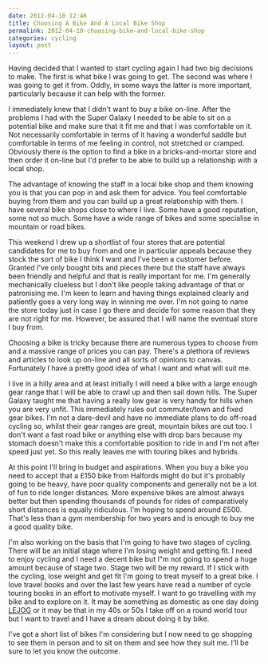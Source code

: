 ```yaml
---
date: 2012-04-10 12:46
title: Choosing A Bike And A Local Bike Shop
permalink: 2012-04-10-choosing-bike-and-local-bike-shop
categories: cycling
layout: post
---
```


Having decided that I wanted to start cycling again I had two big decisions to make. The first is what bike I was going to get. The second was where I was going to get it from. Oddly, in some ways the latter is more important, particularly because it can help with the former.

I immediately knew that I didn't want to buy a bike on-line. After the problems I had with the Super Galaxy I needed to be able to sit on a potential bike and make sure that it fit me and that I was comfortable on it. Not necessarily comfortable in terms of it having a wonderful saddle but comfortable in terms of me feeling in control, not stretched or cramped. Obviously there is the option to find a bike in a bricks-and-mortar store and then order it on-line but I'd prefer to be able to build up a relationship with a local shop.

The advantage of knowing the staff in a local bike shop and them knowing you is that you can pop in and ask them for advice. You feel comfortable buying from them and you can build up a great relationship with them. I have several bike shops close to where I live. Some have a good reputation, some not so much. Some have a wide range of bikes and some specialise in mountain or road bikes.

This weekend I drew up a shortlist of four stores that are potential candidates for me to buy from and one in particular appeals because they stock the sort of bike I think I want and I've been a customer before. Granted I've only bought bits and pieces there but the staff have always been friendly and helpful and that is really important for me. I'm generally mechanically clueless but I don't like people taking advantage of that or patronising me. I'm keen to learn and having things explained clearly and patiently goes a very long way in winning me over. I'm not going to name the store today just in case I go there and decide for some reason that they are not right for me. However, be assured that I will name the eventual store I buy from.

Choosing a bike is tricky because there are numerous types to choose from and a massive range of prices you can pay. There's a plethora of reviews and articles to look up on-line and all sorts of opinions to canvas. Fortunately I have a pretty good idea of what I want and what will suit me.

I live in a hilly area and at least initially I will need a bike with a large enough gear range that I will be able to crawl up and then sail down hills. The Super Galaxy taught me that having a really low gear is very handy for hills when you are very unfit. This immediately rules out commuter/town and fixed gear bikes. I'm not a dare-devil and have no immediate plans to do off-road cycling so, whilst their gear ranges are great, mountain bikes are out too. I don't want a fast road bike or anything else with drop bars because my stomach doesn't make this a comfortable position to ride in and I'm not after speed just yet. So this really leaves me with touring bikes and hybrids.

At this point I'll bring in budget and aspirations. When you buy a bike you need to accept that a £150 bike from Halfords might do but it's probably going to be heavy, have poor quality components and generally not be a lot of fun to ride longer distances. More expensive bikes are almost always better but then spending thousands of pounds for rides of comparatively short distances is equally ridiculous. I'm hoping to spend around £500. That's less than a gym membership for two years and is enough to buy me a good quality bike.

I'm also working on the basis that I'm going to have two stages of cycling. There will be an initial stage where I'm losing weight and getting fit. I need to enjoy cycling and I need a decent bike but I"m not going to spend a huge amount because of stage two. Stage two will be my reward. If I stick with the cycling, lose weight and get fit I'm going to treat myself to a great bike. I love travel books and over the last few years have read a number of cycle touring books in an effort to motivate myself. I want to go travelling with my bike and to explore on it. It may be something as domestic as one day doing [LEJOG](http://en.wikipedia.org/wiki/Land's_End_to_John_o'_Groats) or it may be that in my 40s or 50s I take off on a round world tour but I want to travel and I have a dream about doing it by bike.

I've got a short list of bikes I'm considering but I now need to go shopping to see them in person and to sit on them and see how they suit me. I'll be sure to let you know the outcome.

